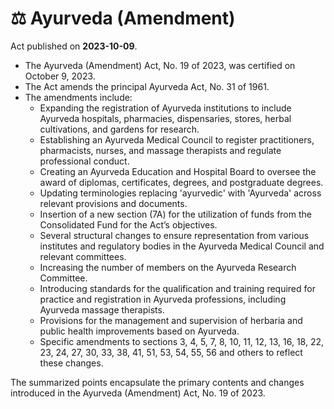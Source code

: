 # ⚖️  Ayurveda (Amendment)

Act published on **2023-10-09**.

- The Ayurveda (Amendment) Act, No. 19 of 2023, was certified on October 9, 2023.
- The Act amends the principal Ayurveda Act, No. 31 of 1961.
- The amendments include:
  - Expanding the registration of Ayurveda institutions to include Ayurveda hospitals, pharmacies, dispensaries, stores, herbal cultivations, and gardens for research.
  - Establishing an Ayurveda Medical Council to register practitioners, pharmacists, nurses, and massage therapists and regulate professional conduct.
  - Creating an Ayurveda Education and Hospital Board to oversee the award of diplomas, certificates, degrees, and postgraduate degrees.
  - Updating terminologies replacing 'ayurvedic' with 'Ayurveda' across relevant provisions and documents.
  - Insertion of a new section (7A) for the utilization of funds from the Consolidated Fund for the Act’s objectives.
  - Several structural changes to ensure representation from various institutes and regulatory bodies in the Ayurveda Medical Council and relevant committees.
  - Increasing the number of members on the Ayurveda Research Committee.
  - Introducing standards for the qualification and training required for practice and registration in Ayurveda professions, including Ayurveda massage therapists.
  - Provisions for the management and supervision of herbaria and public health improvements based on Ayurveda.
  - Specific amendments to sections 3, 4, 5, 7, 8, 10, 11, 12, 13, 16, 18, 22, 23, 24, 27, 30, 33, 38, 41, 51, 53, 54, 55, 56 and others to reflect these changes.

The summarized points encapsulate the primary contents and changes introduced in the Ayurveda (Amendment) Act, No. 19 of 2023.
